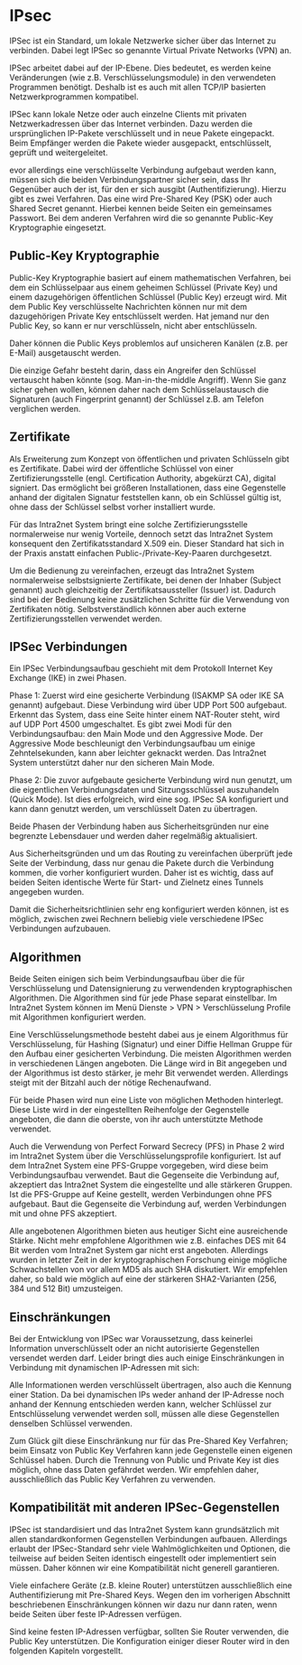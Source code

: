 # IPsec

IPSec ist ein Standard, um lokale Netzwerke sicher über das Internet zu verbinden. Dabei legt IPSec so genannte Virtual Private Networks (VPN) an.

IPSec arbeitet dabei auf der IP-Ebene. Dies bedeutet, es werden keine Veränderungen (wie z.B. Verschlüsselungsmodule) in den verwendeten Programmen benötigt. Deshalb ist es auch mit allen TCP/IP basierten Netzwerkprogrammen kompatibel.

IPSec kann lokale Netze oder auch einzelne Clients mit privaten Netzwerkadressen über das Internet verbinden. Dazu werden die ursprünglichen IP-Pakete verschlüsselt und in neue Pakete eingepackt. Beim Empfänger werden die Pakete wieder ausgepackt, entschlüsselt, geprüft und weitergeleitet.

evor allerdings eine verschlüsselte Verbindung aufgebaut werden kann, müssen sich die beiden Verbindungspartner sicher sein, dass Ihr Gegenüber auch der ist, für den er sich ausgibt (Authentifizierung). Hierzu gibt es zwei Verfahren. Das eine wird Pre-Shared Key (PSK) oder auch Shared Secret genannt. Hierbei kennen beide Seiten ein gemeinsames Passwort. Bei dem anderen Verfahren wird die so genannte Public-Key Kryptographie eingesetzt.

## Public-Key Kryptographie

Public-Key Kryptographie basiert auf einem mathematischen Verfahren, bei dem ein Schlüsselpaar aus einem geheimen Schlüssel (Private Key) und einem dazugehörigen öffentlichen Schlüssel (Public Key) erzeugt wird. Mit dem Public Key verschlüsselte Nachrichten können nur mit dem dazugehörigen Private Key entschlüsselt werden. Hat jemand nur den Public Key, so kann er nur verschlüsseln, nicht aber entschlüsseln.

Daher können die Public Keys problemlos auf unsicheren Kanälen (z.B. per E-Mail) ausgetauscht werden.

Die einzige Gefahr besteht darin, dass ein Angreifer den Schlüssel vertauscht haben könnte (sog. Man-in-the-middle Angriff). Wenn Sie ganz sicher gehen wollen, können daher nach dem Schlüsselaustausch die Signaturen (auch Fingerprint genannt) der Schlüssel z.B. am Telefon verglichen werden.

## Zertifikate

Als Erweiterung zum Konzept von öffentlichen und privaten Schlüsseln gibt es Zertifikate. Dabei wird der öffentliche Schlüssel von einer Zertifizierungsstelle (engl. Certification Authority, abgekürzt CA), digital signiert. Das ermöglicht bei größeren Installationen, dass eine Gegenstelle anhand der digitalen Signatur feststellen kann, ob ein Schlüssel gültig ist, ohne dass der Schlüssel selbst vorher installiert wurde.

Für das Intra2net System bringt eine solche Zertifizierungsstelle normalerweise nur wenig Vorteile, dennoch setzt das Intra2net System konsequent den Zertifikatsstandard X.509 ein. Dieser Standard hat sich in der Praxis anstatt einfachen Public-/Private-Key-Paaren durchgesetzt.

Um die Bedienung zu vereinfachen, erzeugt das Intra2net System normalerweise selbstsignierte Zertifikate, bei denen der Inhaber (Subject genannt) auch gleichzeitig der Zertifikatsaussteller (Issuer) ist. Dadurch sind bei der Bedienung keine zusätzlichen Schritte für die Verwendung von Zertifikaten nötig. Selbstverständlich können aber auch externe Zertifizierungsstellen verwendet werden.

## IPSec Verbindungen

Ein IPSec Verbindungsaufbau geschieht mit dem Protokoll Internet Key Exchange (IKE) in zwei Phasen.

Phase 1: Zuerst wird eine gesicherte Verbindung (ISAKMP SA oder IKE SA genannt) aufgebaut. Diese Verbindung wird über UDP Port 500 aufgebaut. Erkennt das System, dass eine Seite hinter einem NAT-Router steht, wird auf UDP Port 4500 umgeschaltet. Es gibt zwei Modi für den Verbindungsaufbau: den Main Mode und den Aggressive Mode. Der Aggressive Mode beschleunigt den Verbindungsaufbau um einige Zehntelsekunden, kann aber leichter geknackt werden. Das Intra2net System unterstützt daher nur den sicheren Main Mode.

Phase 2: Die zuvor aufgebaute gesicherte Verbindung wird nun genutzt, um die eigentlichen Verbindungsdaten und Sitzungsschlüssel auszuhandeln (Quick Mode). Ist dies erfolgreich, wird eine sog. IPSec SA konfiguriert und kann dann genutzt werden, um verschlüsselt Daten zu übertragen.

Beide Phasen der Verbindung haben aus Sicherheitsgründen nur eine begrenzte Lebensdauer und werden daher regelmäßig aktualisiert.

Aus Sicherheitsgründen und um das Routing zu vereinfachen überprüft jede Seite der Verbindung, dass nur genau die Pakete durch die Verbindung kommen, die vorher konfiguriert wurden. Daher ist es wichtig, dass auf beiden Seiten identische Werte für Start- und Zielnetz eines Tunnels angegeben wurden.

Damit die Sicherheitsrichtlinien sehr eng konfiguriert werden können, ist es möglich, zwischen zwei Rechnern beliebig viele verschiedene IPSec Verbindungen aufzubauen.

## Algorithmen

Beide Seiten einigen sich beim Verbindungsaufbau über die für Verschlüsselung und Datensignierung zu verwendenden kryptographischen Algorithmen. Die Algorithmen sind für jede Phase separat einstellbar. Im Intra2net System können im Menü Dienste > VPN > Verschlüsselung Profile mit Algorithmen konfiguriert werden.

Eine Verschlüsselungsmethode besteht dabei aus je einem Algorithmus für Verschlüsselung, für Hashing (Signatur) und einer Diffie Hellman Gruppe für den Aufbau einer gesicherten Verbindung. Die meisten Algorithmen werden in verschiedenen Längen angeboten. Die Länge wird in Bit angegeben und der Algorithmus ist desto stärker, je mehr Bit verwendet werden. Allerdings steigt mit der Bitzahl auch der nötige Rechenaufwand.

Für beide Phasen wird nun eine Liste von möglichen Methoden hinterlegt. Diese Liste wird in der eingestellten Reihenfolge der Gegenstelle angeboten, die dann die oberste, von ihr auch unterstützte Methode verwendet.

Auch die Verwendung von Perfect Forward Secrecy (PFS) in Phase 2 wird im Intra2net System über die Verschlüsselungsprofile konfiguriert. Ist auf dem Intra2net System eine PFS-Gruppe vorgegeben, wird diese beim Verbindungsaufbau verwendet. Baut die Gegenseite die Verbindung auf, akzeptiert das Intra2net System die eingestellte und alle stärkeren Gruppen. Ist die PFS-Gruppe auf Keine gestellt, werden Verbindungen ohne PFS aufgebaut. Baut die Gegenseite die Verbindung auf, werden Verbindungen mit und ohne PFS akzeptiert.

Alle angebotenen Algorithmen bieten aus heutiger Sicht eine ausreichende Stärke. Nicht mehr empfohlene Algorithmen wie z.B. einfaches DES mit 64 Bit werden vom Intra2net System gar nicht erst angeboten. Allerdings wurden in letzter Zeit in der kryptographischen Forschung einige mögliche Schwachstellen von vor allem MD5 als auch SHA diskutiert. Wir empfehlen daher, so bald wie möglich auf eine der stärkeren SHA2-Varianten (256, 384 und 512 Bit) umzusteigen.

## Einschränkungen

Bei der Entwicklung von IPSec war Voraussetzung, dass keinerlei Information unverschlüsselt oder an nicht autorisierte Gegenstellen versendet werden darf. Leider bringt dies auch einige Einschränkungen in Verbindung mit dynamischen IP-Adressen mit sich:

Alle Informationen werden verschlüsselt übertragen, also auch die Kennung einer Station. Da bei dynamischen IPs weder anhand der IP-Adresse noch anhand der Kennung entschieden werden kann, welcher Schlüssel zur Entschlüsselung verwendet werden soll, müssen alle diese Gegenstellen denselben Schlüssel verwenden.

Zum Glück gilt diese Einschränkung nur für das Pre-Shared Key Verfahren; beim Einsatz von Public Key Verfahren kann jede Gegenstelle einen eigenen Schlüssel haben. Durch die Trennung von Public und Private Key ist dies möglich, ohne dass Daten gefährdet werden. Wir empfehlen daher, ausschließlich das Public Key Verfahren zu verwenden.

## Kompatibilität mit anderen IPSec-Gegenstellen

IPSec ist standardisiert und das Intra2net System kann grundsätzlich mit allen standardkonformen Gegenstellen Verbindungen aufbauen. Allerdings erlaubt der IPSec-Standard sehr viele Wahlmöglichkeiten und Optionen, die teilweise auf beiden Seiten identisch eingestellt oder implementiert sein müssen. Daher können wir eine Kompatibilität nicht generell garantieren.

Viele einfachere Geräte (z.B. kleine Router) unterstützen ausschließlich eine Authentifizierung mit Pre-Shared Keys. Wegen den im vorherigen Abschnitt beschriebenen Einschränkungen können wir dazu nur dann raten, wenn beide Seiten über feste IP-Adressen verfügen.

Sind keine festen IP-Adressen verfügbar, sollten Sie Router verwenden, die Public Key unterstützen. Die Konfiguration einiger dieser Router wird in den folgenden Kapiteln vorgestellt.





